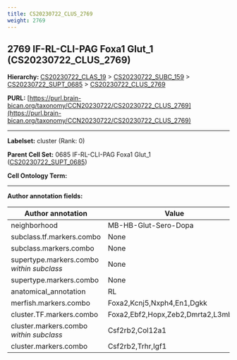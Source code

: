 ```yaml
---
title: CS20230722_CLUS_2769
weight: 2769
---
```

## 2769 IF-RL-CLI-PAG Foxa1 Glut_1 (CS20230722_CLUS_2769)
<b>Hierarchy: </b>
[CS20230722_CLAS_19](../CS20230722_CLAS_19) >
[CS20230722_SUBC_159](../CS20230722_SUBC_159) >
[CS20230722_SUPT_0685](../CS20230722_SUPT_0685) >
[CS20230722_CLUS_2769](../CS20230722_CLUS_2769)

**PURL:** [https://purl.brain-bican.org/taxonomy/CCN20230722/CS20230722_CLUS_2769](https://purl.brain-bican.org/taxonomy/CCN20230722/CS20230722_CLUS_2769)

---


**Labelset:** cluster (Rank: 0)

**Parent Cell Set:** 0685 IF-RL-CLI-PAG Foxa1 Glut_1 ([CS20230722_SUPT_0685](../CS20230722_SUPT_0685))



**Cell Ontology Term:** 

[MARKER GENES.]: #


---

[TRANSFERRED ANNOTATIONS.]: #


[AUTHOR ANNOTATION FIELDS.]: #


**Author annotation fields:**

| Author annotation | Value |
|-------------------|-------|
|neighborhood|MB-HB-Glut-Sero-Dopa|
|subclass.tf.markers.combo|None|
|subclass.markers.combo|None|
|supertype.markers.combo _within subclass_|None|
|supertype.markers.combo|None|
|anatomical_annotation|RL|
|merfish.markers.combo|Foxa2,Kcnj5,Nxph4,En1,Dgkk|
|cluster.TF.markers.combo|Foxa2,Ebf2,Hopx,Zeb2,Dmrta2,L3mbtl4|
|cluster.markers.combo _within subclass_|Csf2rb2,Col12a1|
|cluster.markers.combo|Csf2rb2,Trhr,Igf1|
